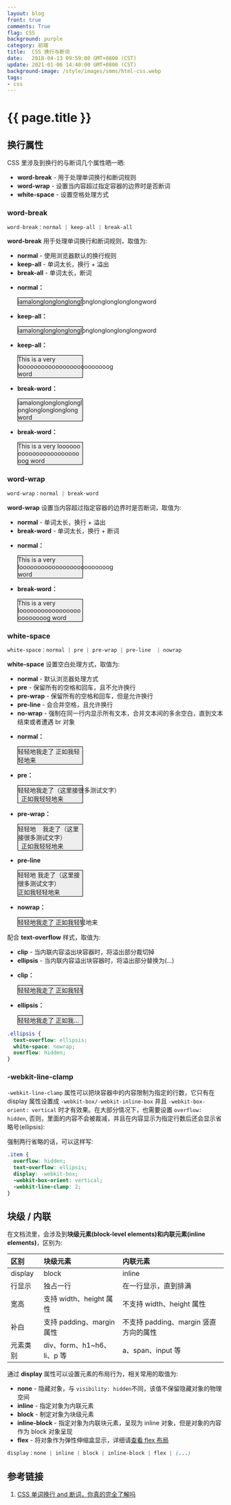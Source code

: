 ```yaml
---
layout: blog
front: true
comments: True
flag: CSS
background: purple
category: 前端
title:  CSS 换行与断词
date:   2018-04-13 09:59:00 GMT+0800 (CST)
update: 2021-01-06 14:40:00 GMT+0800 (CST)
background-image: /style/images/smms/html-css.webp
tags:
- css
---
```


# {{ page.title }}

## 换行属性

CSS 里涉及到换行的与断词几个属性晒一晒:

* **word-break** - 用于处理单词换行和断词规则
* **word-wrap** - 设置当内容超过指定容器的边界时是否断词
* **white-space** - 设置空格处理方式

### word-break

```CSS
word-break：normal | keep-all | break-all
```

**word-break** 用于处理单词换行和断词规则，取值为:

* **normal** - 使用浏览器默认的换行规则
* **keep-all** - 单词太长，换行 + 溢出
* **break-all** - 单词太长，断词

<style>
li,.post-content p{word-wrap:normal !important;word-break:normal !important;}
.test p{width:150px;border:1px solid #000;background-color:#eee;}
.normal p{word-break:normal !important;}
.break-all p{word-break:break-all !important;}
.keep-all p{word-break:keep-all !important;}
.wrap-normal p{word-wrap:normal !important;}
.break-word p{word-wrap:break-word !important;}
</style>

<ul class="test">
  <li class="normal">
    <strong>normal：</strong>
    <p>iamalonglonglonglonglonglonglonglonglongword</p>
  </li>
  <li class="keep-all">
    <strong>keep-all：</strong>
    <p>iamalonglonglonglonglonglonglonglonglongword</p>
  </li>
  <li class="keep-all">
    <strong>keep-all：</strong>
    <p>This is a very looooooooooooooooooooooooog word</p>
  </li>
  <li class="break-all">
    <strong>break-word：</strong>
    <p>iamalonglonglonglonglonglonglonglonglongword</p>
  </li>
  <li class="break-all">
    <strong>break-word：</strong>
    <p>This is a very looooooooooooooooooooooooog word</p>
  </li>
</ul>

### word-wrap

```CSS
word-wrap：normal | break-word
```

**word-wrap** 设置当内容超过指定容器的边界时是否断词，取值为:

* **normal** - 单词太长，换行 + 溢出
* **break-word** - 单词太长，换行 + 断词

<ul class="test">
  <li class="wrap-normal">
    <strong>normal：</strong>
    <p>This is a very looooooooooooooooooooooooog word</p>
  </li>
  <li class="break-word">
    <strong>break-word：</strong>
    <p>This is a very looooooooooooooooooooooooog word</p>
  </li>
</ul>

### white-space

```CSS
white-space：normal | pre | pre-wrap | pre-line  | nowrap
```

**white-space** 设置空白处理方式，取值为:

* **normal** - 默认浏览器处理方式
* **pre** - 保留所有的空格和回车，且不允许换行
* **pre-wrap** - 保留所有的空格和回车，但是允许换行
* **pre-line** - 会合并空格，且允许换行
* **no-wrap** - 强制在同一行内显示所有文本，合并文本间的多余空白，直到文本结束或者遭遇 br 对象

<style>
.pre p{white-space:pre !important;}
.pre-wrap p{white-space:pre-wrap !important;}
.pre-line p{white-space:pre-line !important;}
.nowrap p{white-space:nowrap !important;}
.nowrap-clip p{white-space:nowrap !important;text-overflow:clip;overflow:hidden}
.nowrap-ellipsis p{white-space:nowrap !important;text-overflow:ellipsis;overflow:hidden}
</style>

<ul class="test">
  <li class="normal">
    <strong>normal：</strong>
    <p>轻轻地我走了
  正如我轻轻地来</p>
  </li>
  <li class="pre">
    <strong>pre：</strong>
    <p>轻轻地我走了（这里接很多测试文字）
  正如我轻轻地来</p>
  </li>
  <li class="pre-wrap">
    <strong>pre-wrap：</strong>
    <p>轻轻地    我走了（这里接很多测试文字）
  正如我轻轻地来</p>
  </li>
  <li class="pre-line">
    <strong>pre-line</strong>
    <p>轻轻地    我走了（这里接很多测试文字）
  正如我轻轻地来</p>
  </li>
  <li class="nowrap">
    <strong>nowrap：</strong>
    <p>轻轻地我走了
  正如我轻轻地来</p>
  </li>
</ul>

配合 **text-overflow** 样式，取值为:

* **clip** - 当内联内容溢出块容器时，将溢出部分裁切掉
* **ellipsis** - 当内联内容溢出块容器时，将溢出部分替换为(...)

<ul class="test">
  <li class="nowrap-clip">
    <strong>clip：</strong>
    <p>轻轻地我走了
  正如我轻轻地来</p>
  </li>
  <li class="nowrap-ellipsis">
    <strong>ellipsis：</strong>
    <p>轻轻地我走了
  正如我轻轻地来</p>
  </li>
</ul>

```CSS
.ellipsis {
  text-overflow: ellipsis;
  white-space: nowrap;
  overflow: hidden;
}
```

### -webkit-line-clamp

`-webkit-line-clamp` 属性可以把块容器中的内容限制为指定的行数，它只有在 display 属性设置成 `-webkit-box/-webkit-inline-box` 并且 `-webkit-box-orient: vertical` 时才有效果。在大部分情况下，也需要设置 `overflow: hidden`, 否则，里面的内容不会被裁减，并且在内容显示为指定行数后还会显示省略号(ellipsis):

强制两行省略的话，可以这样写:

```CSS
.item {
  overflow: hidden;
  text-overflow: ellipsis;
  display: -webkit-box;
  -webkit-box-orient: vertical;
  -webkit-line-clamp: 2;
}
```

## 块级 / 内联

在文档流里，会涉及到**块级元素(block-level elements)**和**内联元素(inline elements)**，区别为:

| 区别 | 块级元素 | 内联元素 |
|:--------------|:---------|:---------|
| display | block | inline |
| 行显示 | 独占一行 | 在一行显示，直到排满 |
| 宽高 | 支持 width、height 属性 | 不支持 width、height 属性 |
| 补白 | 支持 padding、margin 属性 | 不支持 padding、margin 竖直方向的属性 |
| 元素类别 | div、form、h1~h6、li、p 等 | a、span、input 等 |

通过 **display** 属性可以设置元素的布局行为，相关常用的取值为:

* **none** - 隐藏对象，与 `visibility: hidden`不同，该值不保留隐藏对象的物理空间
* **inline** - 指定对象为内联元素
* **block** - 制定对象为块级元素
* **inline-block** - 指定对象为内联块元素，呈现为 inline 对象，但是对象的内容作为 block 对象呈现
* **flex** - 将对象作为弹性伸缩盒显示，详细请[查看 flex 布局]( {{site.url}}/2018/02/12/css-flex.html )

```CSS
display：none | inline | block | inline-block | flex | (...)
```

## 参考链接

1. [CSS 单词换行 and 断词，你真的完全了解吗](http://www.alloyteam.com/2016/05/css-word-for-word-breaker-do-you-really-understand/)
